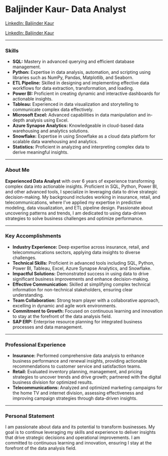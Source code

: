 # **Baljinder Kaur- Data Analyst**

[LinkedIn: Baljinder Kaur](https://www.linkedin.com/in/baljinder-kaur21)

[LinkedIn: Baljinder Kaur](https://www.linkedin.com/in/baljinder-kaur21)

---

### **Skills**

- **SQL:** Mastery in advanced querying and efficient database management.
- **Python:** Expertise in data analysis, automation, and scripting using libraries such as NumPy, Pandas, Matplotlib, and Seaborn.
- **ETL Pipeline:** Skilled in designing and implementing effective data workflows for data extraction, transformation, and loading.
- **Power BI:** Proficient in creating dynamic and interactive dashboards for actionable insights.
- **Tableau:** Experienced in data visualization and storytelling to communicate complex data effectively.
- **Microsoft Excel:** Advanced capabilities in data manipulation and in-depth analysis using Excel.
- **Azure Synapse Analytics:** Knowledgeable in cloud-based data warehousing and analytics solutions.
- **Snowflake:** Expertise in using Snowflake as a cloud data platform for scalable data warehousing and analytics.
- **Statistics:** Proficient in analyzing and interpreting complex data to derive meaningful insights.

---

### **About Me**

**Experienced Data Analyst** with over 6 years of experience transforming complex data into actionable insights. Proficient in SQL, Python, Power BI, and other advanced tools, I specialize in leveraging data to drive strategic decision-making. My background includes working in insurance, retail, and telecommunications, where I’ve applied my expertise in predictive modeling, data visualization, and ETL pipeline design. Passionate about uncovering patterns and trends, I am dedicated to using data-driven strategies to solve business challenges and optimize performance.

---

### **Key Accomplishments**

- **Industry Experience:** Deep expertise across insurance, retail, and telecommunications sectors, applying data insights to diverse challenges.
- **Technical Skills:** Proficient in advanced tools including SQL, Python, Power BI, Tableau, Excel, Azure Synapse Analytics, and Snowflake.
- **Impactful Solutions:** Demonstrated success in using data to drive significant business improvements and enhance decision-making.
- **Effective Communication:** Skilled at simplifying complex technical information for non-technical stakeholders, ensuring clear understanding.
- **Team Collaboration:** Strong team player with a collaborative approach, excelling in dynamic and agile work environments.
- **Commitment to Growth:** Focused on continuous learning and innovation to stay at the forefront of the data analysis field.
- **SAP ERP:** Enterprise resource planning for integrated business processes and data management.

  
---

### **Professional Experience**

- **Insurance:** Performed comprehensive data analysis to enhance business performance and renewal insights, providing actionable recommendations to customer service and satisfaction teams.
- **Retail:** Evaluated inventory planning, management, and pricing strategies to uncover trends and drive growth; partnered with the digital business division for optimized results.
- **Telecommunications:** Analyzed and optimized marketing campaigns for the home TV and internet division, assessing effectiveness and improving campaign strategies through data-driven insights.


---

### **Personal Statement**

I am passionate about data and its potential to transform businesses. My goal is to continue leveraging my skills and experience to deliver insights that drive strategic decisions and operational improvements. I am committed to continuous learning and innovation, ensuring I stay at the forefront of the data analysis field.

